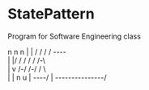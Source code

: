 # StatePattern
Program for Software Engineering class

 n   n   n
| | / / / / ----\
| |/ / / / / /-\ \
| v /-/ /-/ /   \ \
|          |   n u
|         ----/ | 
---------------/
